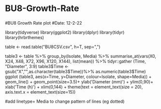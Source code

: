 # BU8-Growth-Rate


###

#BU8 Growth Rate plot
#Date: 12-2-22

library(tidyverse)
library(ggplot2)
library(dplyr)
library(tidyr)
library(hrbrthemes)



table <- read.table("BU8CSV.csv", h=T, sep=",")

table3 <- table %>% group_by(Isolate, Media) %>% 
  summarise_at(vars(X0, X24, X48, X72, X96, X120, X144), list(mean)) %>%
  tidyr::gather (Time, "Diameter", 3:9)
table3$Time <- gsub("X","",as.character(table3$Time))%>% as.numeric(table3$Time)
ggplot (table3, aes(x=Time, y=Diameter, colour=Isolate, shape=Media)) + geom_line() + geom_point(size=3.5)+ 
  ylab('Diameter (mm)') + ylim(0,90)+ xlab('Time (h)') + xlim(0,144) +
  theme(text = element_text(size = 20), axis.text.x = element_text(size=15))

#add linetype= Media to change pattern of lines (eg dotted)

###
